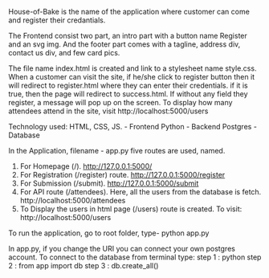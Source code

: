House-of-Bake is the name of the application where customer can come and register their credantials.

The Frontend consist two part, an intro part with a button name Register and an svg img.
And the footer part comes with a tagline, address div, contact us div, and few card pics.

The file name index.html is created and link to a stylesheet name style.css.
When a customer can visit the site, if he/she click to register button then it will redirect to register.html where
they can enter their credentials. if it is true, then the page will redirect to success.html. If without any field they register, a message will pop up on the screen. To display how many attendees attend in the site,
visit http://localhost:5000/users

Technology used:
HTML, CSS, JS. - Frontend
Python - Backend
Postgres - Database

In the Application, filename - app.py five routes are used, named.

1. For Homepage (/). http://127.0.0.1:5000/
2. For Registration (/register) route. http://127.0.0.1:5000/register
3. For Submission (/submit). http://127.0.0.1:5000/submit
4. For API route (/attendees). Here, all the users from the database is fetch. http://localhost:5000/attendees
5. To Display the users in html page (/users) route is created. To visit: http://localhost:5000/users

To run the application, go to root folder, type- python app.py

In app.py, if you change the URI you can connect your own postgres account.
To connect to the database from terminal type:
step 1 : python
step 2 : from app import db
step 3 : db.create_all()
